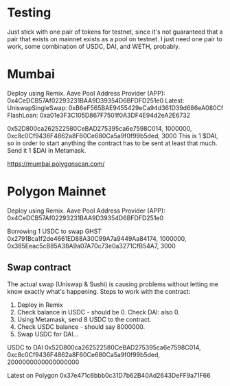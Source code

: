 Testing
=======

Just stick with one pair of tokens for testnet, since it's not guaranteed that a pair that exists on mainnet exists as a pool on testnet. I just need one pair to work, some combination of USDC, DAI, and WETH, probably.

# Mumbai
Deploy using Remix.
Aave Pool Address Provider (APP): 0x4CeDCB57Af02293231BAA9D39354D6BFDFD251e0
Latest:
    UniswapSingleSwap: 0xB6eF565BAE9455429eCa94d361D39d686eA080Cf
    FlashLoan: 0xa01e3F3C105D867F7501f0A3DF4E94d2eA2E6732

0x52D800ca262522580CeBAD275395ca6e7598C014, 1000000, 0xc8c0Cf9436F4862a8F60Ce680Ca5a9f0f99b5ded, 3000
This is 1 $DAI, so in order to start anything the contract has to be sent at least that much. Send it 1 $DAI in Metamask.

https://mumbai.polygonscan.com/

# Polygon Mainnet
Deploy using Remix.
Aave Pool Address Provider (APP): 0x4CeDCB57Af02293231BAA9D39354D6BFDFD251e0

Borrowing 1 USDC to swap GHST
0x2791Bca1f2de4661ED88A30C99A7a9449Aa84174, 1000000, 0x385Eeac5cB85A38A9a07A70c73e0a3271CfB54A7, 3000

## Swap contract
The actual swap (Uniswap & Sushi) is causing problems without letting me know exactly what's happening. Steps to work with the contract:

1. Deploy in Remix
2. Check balance in USDC - should be 0. Check DAI: also 0.
3. Using Metamask, send 8 USDC to the contract.
4. Check USDC balance - should say 8000000.
4. Swap USDC for DAI...

USDC to DAI
0x52D800ca262522580CeBAD275395ca6e7598C014, 0xc8c0Cf9436F4862a8F60Ce680Ca5a9f0f99b5ded, 2000000000000000000

Latest on Polygon
0x37e471c6bbb0c31D7b62B40Ad2643DeFF9a71F66